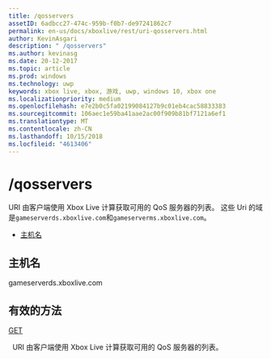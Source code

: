 ```yaml
---
title: /qosservers
assetID: 6adbcc27-474c-959b-f0b7-de97241862c7
permalink: en-us/docs/xboxlive/rest/uri-qosservers.html
author: KevinAsgari
description: " /qosservers"
ms.author: kevinasg
ms.date: 20-12-2017
ms.topic: article
ms.prod: windows
ms.technology: uwp
keywords: xbox live, xbox, 游戏, uwp, windows 10, xbox one
ms.localizationpriority: medium
ms.openlocfilehash: e7e2b0c5fa02199084127b9c01eb4cac58833383
ms.sourcegitcommit: 106aec1e59ba41aae2ac00f909b81bf7121a6ef1
ms.translationtype: MT
ms.contentlocale: zh-CN
ms.lasthandoff: 10/15/2018
ms.locfileid: "4613406"
---
```

# <a name="qosservers"></a>/qosservers
URI 由客户端使用 Xbox Live 计算获取可用的 QoS 服务器的列表。 这些 Uri 的域是`gameserverds.xboxlive.com`和`gameserverms.xboxlive.com`。
 
  * [主机名](#ID4EZ)
 
<a id="ID4EZ"></a>

 
## <a name="host-name"></a>主机名
 
gameserverds.xboxlive.com
  
<a id="ID4EDB"></a>

 
## <a name="valid-methods"></a>有效的方法

[GET](uri-qosservers-get.md)

&nbsp;&nbsp;URI 由客户端使用 Xbox Live 计算获取可用的 QoS 服务器的列表。
 